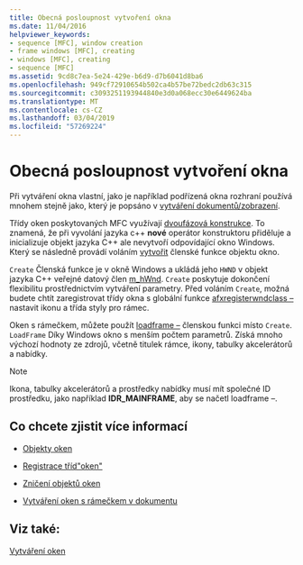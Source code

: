```yaml
---
title: Obecná posloupnost vytvoření okna
ms.date: 11/04/2016
helpviewer_keywords:
- sequence [MFC], window creation
- frame windows [MFC], creating
- windows [MFC], creating
- sequence [MFC]
ms.assetid: 9cd8c7ea-5e24-429e-b6d9-d7b6041d8ba6
ms.openlocfilehash: 949cf72910654b502ca4b57be72bedc2db63c315
ms.sourcegitcommit: c3093251193944840e3d0a068ecc30e6449624ba
ms.translationtype: MT
ms.contentlocale: cs-CZ
ms.lasthandoff: 03/04/2019
ms.locfileid: "57269224"
---
```

# <a name="general-window-creation-sequence"></a>Obecná posloupnost vytvoření okna

Při vytváření okna vlastní, jako je například podřízená okna rozhraní používá mnohem stejně jako, který je popsáno v [vytváření dokumentů/zobrazení](../mfc/document-view-creation.md).

Třídy oken poskytovaných MFC využívají [dvoufázová konstrukce](../mfc/one-stage-and-two-stage-construction-of-objects.md). To znamená, že při vyvolání jazyka c++ **nové** operátor konstruktoru přiděluje a inicializuje objekt jazyka C++ ale nevytvoří odpovídající okno Windows. Který se následně provádí voláním [vytvořit](../mfc/reference/cwnd-class.md#create) členské funkce objektu okno.

`Create` Členská funkce je v okně Windows a ukládá jeho `HWND` v objekt jazyka C++ veřejné datový člen [m_hWnd](../mfc/reference/cwnd-class.md#m_hwnd). `Create` poskytuje dokončení flexibilitu prostřednictvím vytváření parametry. Před voláním `Create`, možná budete chtít zaregistrovat třídy okna s globální funkce [afxregisterwndclass –](../mfc/reference/application-information-and-management.md#afxregisterwndclass) nastavit ikonu a třída styly pro rámec.

Oken s rámečkem, můžete použít [loadframe –](../mfc/reference/cframewnd-class.md#loadframe) členskou funkci místo `Create`. `LoadFrame` Díky Windows okno s menším počtem parametrů. Získá mnoho výchozí hodnoty ze zdrojů, včetně titulek rámce, ikony, tabulky akcelerátorů a nabídky.

> [!NOTE]
>  Ikona, tabulky akcelerátorů a prostředky nabídky musí mít společné ID prostředku, jako například **IDR_MAINFRAME**, aby se načetl loadframe –.

## <a name="what-do-you-want-to-know-more-about"></a>Co chcete zjistit více informací

- [Objekty oken](../mfc/window-objects.md)

- [Registrace tříd"oken"](../mfc/registering-window-classes.md)

- [Zničení objektů oken](../mfc/destroying-window-objects.md)

- [Vytváření oken s rámečkem v dokumentu](../mfc/creating-document-frame-windows.md)

## <a name="see-also"></a>Viz také:

[Vytváření oken](../mfc/creating-windows.md)
